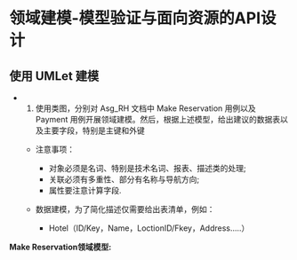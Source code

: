 # 领域建模-模型验证与面向资源的API设计

## 使用 UMLet 建模

- 1. 使用类图，分别对 Asg_RH 文档中 Make Reservation 用例以及 Payment 用例开展领域建模。然后，根据上述模型，给出建议的数据表以及主要字段，特别是主键和外键
  * 注意事项：
      + 对象必须是名词、特别是技术名词、报表、描述类的处理;
      + 关联必须有多重性、部分有名称与导航方向;
      + 属性要注意计算字段.
      
      
  * 数据建模，为了简化描述仅需要给出表清单，例如：
      + Hotel（ID/Key，Name，LoctionID/Fkey，Address…..） 
      
  
**Make Reservation领域模型:**

  

